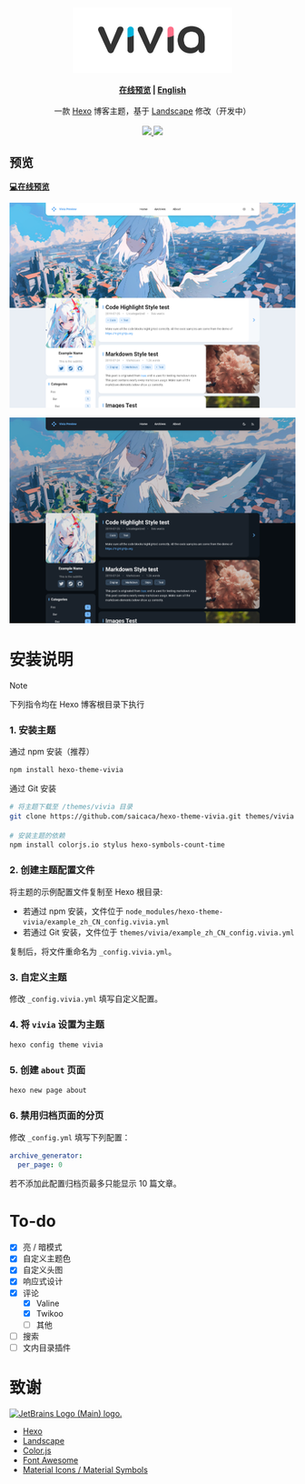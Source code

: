 <br>
<div align="center">
<img alt="Vivia Logo" src="https://raw.githubusercontent.com/saicaca/resource/main/vivia-img/logo.png" width="280px">
<br>
<br>
<strong>
<a href="https://saicaca.github.io/vivia-preview/">在线预览</a>
|
<a href="https://github.com/saicaca/hexo-theme-vivia/blob/main/README.md">English</a>
</strong>
<br>
<br>
一款 <a href="https://hexo.io/">Hexo</a> 博客主题，基于 <a href="https://github.com/hexojs/hexo-theme-landscape">Landscape</a> 修改（开发中）
<br>
<br>
<a href="https://www.npmjs.com/package/hexo-theme-vivia">
   <img src="https://img.shields.io/npm/v/hexo-theme-vivia"/>
</a>
<a href="https://github.com/saicaca/hexo-theme-vivia/blob/main/LICENSE">
   <img src="https://img.shields.io/github/license/saicaca/hexo-theme-vivia"/>
</a>
</div>

## 预览

**[💻在线预览](https://saicaca.github.io/vivia-preview/)**

![home](https://raw.githubusercontent.com/saicaca/resource/main/vivia-img/home.png)

![home_dark](https://raw.githubusercontent.com/saicaca/resource/main/vivia-img/home-dark.png)

# 安装说明

> [!NOTE]
> 下列指令均在 Hexo 博客根目录下执行

### 1. 安装主题

通过 npm 安装（推荐）

```bash
npm install hexo-theme-vivia
```

通过 Git 安装

```bash
# 将主题下载至 /themes/vivia 目录
git clone https://github.com/saicaca/hexo-theme-vivia.git themes/vivia
  
# 安装主题的依赖
npm install colorjs.io stylus hexo-symbols-count-time
```

### 2. 创建主题配置文件

将主题的示例配置文件复制至 Hexo 根目录:

- 若通过 npm 安装，文件位于 `node_modules/hexo-theme-vivia/example_zh_CN_config.vivia.yml`
- 若通过 Git 安装，文件位于 `themes/vivia/example_zh_CN_config.vivia.yml`

复制后，将文件重命名为 `_config.vivia.yml`。

### 3. 自定义主题

修改 `_config.vivia.yml` 填写自定义配置。

### 4. 将 `vivia` 设置为主题

```bash
hexo config theme vivia
```

### 5. 创建 `about` 页面

```bash
hexo new page about
```

### 6. 禁用归档页面的分页

修改 `_config.yml` 填写下列配置：

```yaml
archive_generator:
  per_page: 0
```

若不添加此配置归档页最多只能显示 10 篇文章。

# To-do

- [x] 亮 / 暗模式
- [x] 自定义主题色
- [x] 自定义头图
- [x] 响应式设计
- [x] 评论
  - [x] Valine
  - [x] Twikoo
  - [ ] 其他
- [ ] 搜索
- [ ] 文内目录插件

# 致谢

<a href="https://jb.gg/OpenSourceSupport">
   <img src="https://resources.jetbrains.com/storage/products/company/brand/logos/jb_beam.png" alt="JetBrains Logo (Main) logo." width="200px" height="200px">
</a>

- [Hexo](https://hexo.io/zh-cn/index.html)
- [Landscape](https://github.com/hexojs/hexo-theme-landscape)
- [Color.js](https://colorjs.io/)
- [Font Awesome](https://github.com/FortAwesome/Font-Awesome)
- [Material Icons / Material Symbols](https://github.com/google/material-design-icons)
